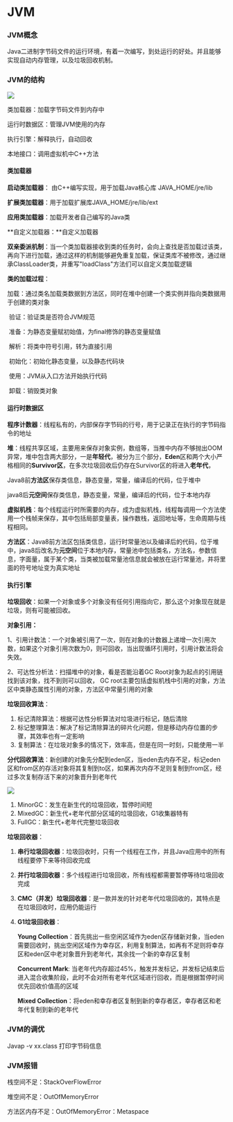 # JVM

### JVM概念

Java二进制字节码文件的运行环境，有着一次编写，到处运行的好处。并且能够实现自动内存管理，以及垃圾回收机制。

### JVM的结构

![](https://gulinall-hkw.oss-cn-shenzhen.aliyuncs.com/060141ef-147a-4d62-84c0-16cd058062aa.png)

类加载器：加载字节码文件到内存中

运行时数据区：管理JVM使用的内存

执行引擎：解释执行，自动回收

本地接口：调用虚拟机中C++方法

#### 类加载器

**启动类加载器**： 由C++编写实现，用于加载Java核心库 JAVA_HOME/jre/lib

**扩展类加载器**：用于加载扩展库JAVA_HOME/jre/lib/ext

**应用类加载器**：加载开发者自己编写的Java类

**自定义加载器：**自定义加载器

**双亲委派机制**：当一个类加载器接收到类的任务时，会向上查找是否加载过该类，再向下进行加载，通过这样的机制能够避免重复加载，保证类库不被修改，通过继承ClassLoader类，并重写"loadClass"方法们可以自定义类加载逻辑

**类的加载过程**：

​	加载：通过类名加载类数据到方法区，同时在堆中创建一个类实例并指向类数据用于创建的类对象

​	验证：验证类是否符合JVM规范

​	准备：为静态变量赋初始值，为final修饰的静态变量赋值

​	解析：将类中符号引用，转为直接引用

​	初始化：初始化静态变量，以及静态代码块

​	使用：JVM从入口方法开始执行代码

​	卸载：销毁类对象

#### 运行时数据区

**程序计数器**：线程私有的，内部保存字节码的行号，用于记录正在执行的字节码指令的地址

**堆**：线程共享区域，主要用来保存对象实例，数组等，当推中内存不够抛出OOM异常，堆中包含两大部分，一是**年轻代**，被分为三个部分，**Eden**区和两个大小严格相同的**Survivor区**，在多次垃圾回收后仍存在Survivor区的将进入**老年代**，

Java8前**方法区**保存类信息，静态变量，常量，编译后的代码，位于堆中

java8后**元空间**保存类信息，静态变量，常量，编译后的代码，位于本地内存 

**虚拟机栈**：每个线程运行时所需要的内存，成为虚拟机栈，线程每调用一个方法使用一个栈帧来保存，其中包括局部变量表，操作数栈，返回地址等，生命周期与线程相同。

**方法区**：Java8前方法区包括类信息，运行时常量池以及编译后的代码，位于堆中，java8后改名为**元空间**位于本地内存，常量池中包括类名，方法名，参数信息，字面量，属于某个类，当类被加载常量池信息就会被放在运行常量池，并将里面的符号地址变为真实地址

#### 执行引擎

**垃圾回收**：如果一个对象或多个对象没有任何引用指向它，那么这个对象现在就是垃圾，则有可能被回收。

**对象引用：**

  1、引用计数法：一个对象被引用了一次，则在对象的计数器上递增一次引用次数，如果这个对象引用次数为0，则可回收，当出现循环引用时，引用计数法将会失效。

  2、可达性分析法：扫描堆中的对象，看是否能沿着GC Root对象为起点的引用链找到该对象，找不到则可以回收， GC root主要包括虚拟机栈中引用的对象，方法区中类静态属性引用的对象，方法区中常量引用的对象

**垃圾回收算法**：

1. 标记清除算法：根据可达性分析算法对垃圾进行标记，随后清除
2. 标记整理算法：解决了标记清除算法的碎片化问题，但是移动内存位置的步骤，其效率也有一定影响
3. 复制算法：在垃圾对象多的情况下，效率高，但是在同一时刻，只能使用一半

**分代回收算法**：新创建的对象先分配到eden区，当eden去内存不足，标记eden区和from区的存活对象将其复制到to区，如果再次内存不足则复制到from区，经过多次复制存活下来的对象晋升到老年代

![](https://gulinall-hkw.oss-cn-shenzhen.aliyuncs.com/0ce6bf4a-d1e1-4208-ae64-cc761cdb5d21.png) 

1. MinorGC：发生在新生代的垃圾回收，暂停时间短
2. MixedGC：新生代+老年代部分区域的垃圾回收，G1收集器特有
3. FullGC：新生代+老年代完整垃圾回收

**垃圾回收器**：

1. **串行垃圾回收器**：垃圾回收时，只有一个线程在工作，并且Java应用中的所有线程要停下来等待回收完成

2. **并行垃圾回收器**：多个线程进行垃圾回收，所有线程都需要暂停等待垃圾回收完成

3. **CMC（并发）垃圾回收器**：是一款并发的针对老年代垃圾回收的，其特点是在垃圾回收时，应用仍能运行

4. **G1垃圾回收器**：

   **Young Collection**：首先挑出一些空闲区域作为eden区存储新对象，当eden需要回收时，挑出空闲区域作为幸存区，利用复制算法，如再有不足则将幸存区和eden区中老对象晋升到老年代，其余找一个新的幸存区复制

   **Concurrent Mark**: 当老年代内存超过45%，触发并发标记，并发标记结束后进入混合收集阶段，此时不会对所有老年代区域进行回收，而是根据暂停时间优先回收价值高的区域

   **Mixed Collection**：将eden和幸存者区复制到新的幸存者区，幸存者区和老年代复制到新的老年代

### JVM的调优

Javap -v xx.class 打印字节码信息

### JVM报错

栈空间不足：StackOverFlowError

堆空间不足：OutOfMemoryError

方法区内存不足：OutOfMemoryError：Metaspace

